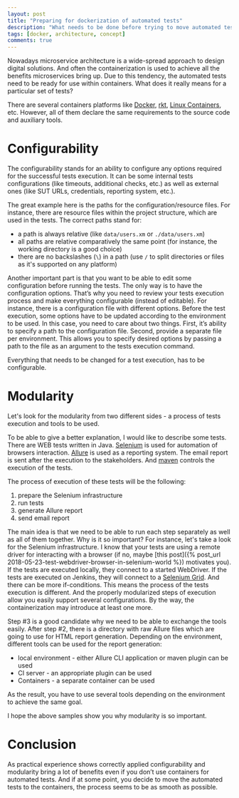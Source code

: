 ```yaml
---
layout: post
title: "Preparing for dockerization of automated tests"
description: "What needs to be done before trying to move automated tests to the containers?"
tags: [docker, architecture, concept]
comments: true
---
```


Nowadays microservice architecture is a wide-spread approach to design digital solutions. And often the containerization is used to achieve all the benefits microservices bring up. Due to this tendency, the automated tests need to be ready for use within containers. What does it really means for a particular set of tests?

There are several containers platforms like [Docker](https://www.docker.com), [rkt](https://github.com/rkt/rkt), [Linux Containers](https://linuxcontainers.org), etc. However, all of them declare the same requirements to the source code and auxiliary tools.

# Configurability
The configurability stands for an ability to configure any options required for the successful tests execution. It can be some internal tests configurations (like timeouts, additional checks, etc.) as well as external ones (like SUT URLs, credentials, reporting system, etc.). 

The great example here is the paths for the configuration/resource files. For instance, there are resource files within the project structure, which are used in the tests. The correct paths stand for:
- a path is always relative (like `data/users.xm` or `./data/users.xm`)
- all paths are relative comparatively the same point (for instance, the working directory is a good choice)
- there are no backslashes (`\`) in a path (use `/` to split directories or files as it's supported on any platform)

Another important part is that you want to be able to edit some configuration before running the tests. The only way is to have the configuration options. That’s why you need to review your tests execution process and make everything configurable (instead of editable). For instance, there is a configuration file with different options. Before the test execution, some options have to be updated according to the environment to be used. In this case, you need to care about two things. First, it’s ability to specify a path to the configuration file. Second, provide a separate file per environment. This allows you to specify desired options by passing a path to the file as an argument to the tests execution command.

Everything that needs to be changed for a test execution, has to be configurable.

# Modularity
Let's look for the modularity from two different sides - a process of tests execution and tools to be used.

To be able to give a better explanation, I would like to describe some tests. There are WEB tests written in Java. [Selenium](http://seleniumhq.org/) is used for automation of browsers interaction. [Allure](http://allure.qatools.ru) is used as a reporting system. The email report is sent after the execution to the stakeholders. And [maven](http://maven.apache.org) controls the execution of the tests.

The process of execution of these tests will be the following:
1. prepare the Selenium infrastructure
2. run tests
3. generate Allure report
4. send email report

The main idea is that we need to be able to run each step separately as well as all of them together. Why is it so important? For instance, let's take a look for the Selenium infrastructure. I know that your tests are using a remote driver for interacting with a browser (if no, maybe [this post]({% post_url 2018-05-23-test-webdriver-browser-in-selenium-world %}) motivates you). If the tests are executed locally, they connect to a started WebDriver. If the tests are executed on Jenkins, they will connect to a [Selenium Grid](https://www.seleniumhq.org/docs/07_selenium_grid.jsp). And there can be more if-conditions. This means the process of the tests execution is different. And the properly modularized steps of execution allow you easily support several configurations. By the way, the containerization may introduce at least one more.

Step #3 is a good candidate why we need to be able to exchange the tools easily. After step #2, there is a directory with raw Allure files which are going to use for HTML report generation. Depending on the environment, different tools can be used for the report generation:
- local environment - either Allure CLI application or maven plugin can be used
- CI server - an appropriate plugin can be used
- Containers - a separate container can be used

As the result, you have to use several tools depending on the environment to achieve the same goal.

I hope the above samples show you why modularity is so important.    

# Conclusion
As practical experience shows correctly applied configurability and modularity bring a lot of benefits even if you don’t use containers for automated tests. And if at some point, you decide to move the automated tests to the containers, the process seems to be as smooth as possible.
